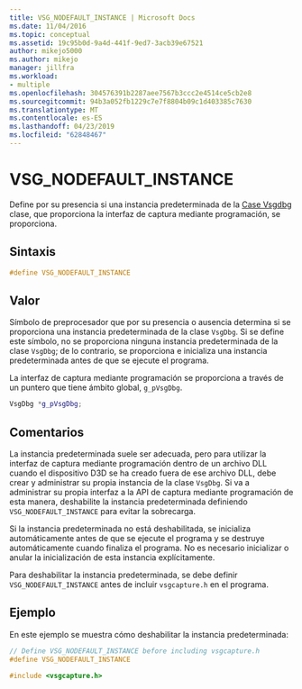 ```yaml
---
title: VSG_NODEFAULT_INSTANCE | Microsoft Docs
ms.date: 11/04/2016
ms.topic: conceptual
ms.assetid: 19c95b0d-9a4d-441f-9ed7-3acb39e67521
author: mikejo5000
ms.author: mikejo
manager: jillfra
ms.workload:
- multiple
ms.openlocfilehash: 304576391b2287aee7567b3ccc2e4514ce5cb2e8
ms.sourcegitcommit: 94b3a052fb1229c7e7f8804b09c1d403385c7630
ms.translationtype: MT
ms.contentlocale: es-ES
ms.lasthandoff: 04/23/2019
ms.locfileid: "62848467"
---
```

# <a name="vsgnodefaultinstance"></a>VSG_NODEFAULT_INSTANCE
Define por su presencia si una instancia predeterminada de la [Case Vsgdbg](vsgdbg-class.md) clase, que proporciona la interfaz de captura mediante programación, se proporciona.

## <a name="syntax"></a>Sintaxis

```C++
#define VSG_NODEFAULT_INSTANCE
```

## <a name="value"></a>Valor
 Símbolo de preprocesador que por su presencia o ausencia determina si se proporciona una instancia predeterminada de la clase `VsgDbg`. Si se define este símbolo, no se proporciona ninguna instancia predeterminada de la clase `VsgDbg`; de lo contrario, se proporciona e inicializa una instancia predeterminada antes de que se ejecute el programa.

 La interfaz de captura mediante programación se proporciona a través de un puntero que tiene ámbito global, `g_pVsgDbg`.

```cpp
VsgDbg *g_pVsgDbg;
```

## <a name="remarks"></a>Comentarios
 La instancia predeterminada suele ser adecuada, pero para utilizar la interfaz de captura mediante programación dentro de un archivo DLL cuando el dispositivo D3D se ha creado fuera de ese archivo DLL, debe crear y administrar su propia instancia de la clase `VsgDbg`. Si va a administrar su propia interfaz a la API de captura mediante programación de esta manera, deshabilite la instancia predeterminada definiendo `VSG_NODEFAULT_INSTANCE` para evitar la sobrecarga.

 Si la instancia predeterminada no está deshabilitada, se inicializa automáticamente antes de que se ejecute el programa y se destruye automáticamente cuando finaliza el programa. No es necesario inicializar o anular la inicialización de esta instancia explícitamente.

 Para deshabilitar la instancia predeterminada, se debe definir `VSG_NODEFAULT_INSTANCE` antes de incluir `vsgcapture.h` en el programa.

## <a name="example"></a>Ejemplo
 En este ejemplo se muestra cómo deshabilitar la instancia predeterminada:

```cpp
// Define VSG_NODEFAULT_INSTANCE before including vsgcapture.h
#define VSG_NODEFAULT_INSTANCE

#include <vsgcapture.h>
```
